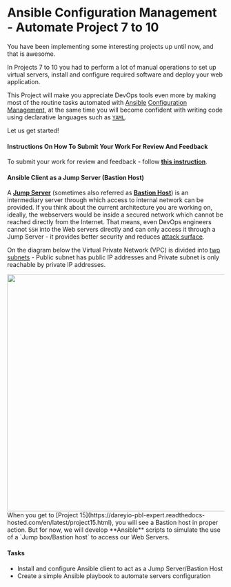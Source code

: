 # Ansible Configuration Management - Automate Project 7 to 10 

You have been implementing some interesting projects up until now, and that is awesome.

In Projects 7 to 10 you had to perform a lot of manual operations to set up virtual servers, install and configure required software and deploy your web application.

This Project will make you appreciate DevOps tools even more by making most of the routine tasks automated with [Ansible](https://en.wikipedia.org/wiki/Ansible_(software)) [Configuration Management](https://www.redhat.com/en/topics/automation/what-is-configuration-management#:~:text=Configuration%20management%20is%20a%20process,in%20a%20desired%2C%20consistent%20state.&text=Managing%20IT%20system%20configurations%20involves,building%20and%20maintaining%20those%20systems.), at the same time you will become confident with writing code using declarative languages such as [`YAML`](https://en.wikipedia.org/wiki/YAML).

Let us get started!

#### Instructions On How To Submit Your Work For Review And Feedback

To submit your work for review and feedback - follow [**this instruction**](https://starter-pbl.darey.io/en/latest/submission.html).

#### Ansible Client as a Jump Server (Bastion Host)

A [**Jump Server**](https://en.wikipedia.org/wiki/Jump_server) (sometimes also referred as [**Bastion Host**](https://en.wikipedia.org/wiki/Bastion_host)) is an intermediary server through which access to internal network can be provided. If you think about the current architecture you are working on, ideally, the webservers would be inside a secured network which cannot be reached directly from the Internet. That means, even DevOps engineers cannot `SSH` into the Web servers directly and can only access it through a Jump Server - it provides better security and reduces [attack surface](https://en.wikipedia.org/wiki/Attack_surface).

On the diagram below the Virtual Private Network (VPC) is divided into [two subnets](https://docs.aws.amazon.com/vpc/latest/userguide/VPC_Subnets.html) - Public subnet has public IP addresses and Private subnet is only reachable by private IP addresses.

<img src="https://dareyio-nonprod-pbl-projects.s3.eu-west-2.amazonaws.com/project11/bastion.png" width="936px" height="550px">
When you get to [Project 15](https://dareyio-pbl-expert.readthedocs-hosted.com/en/latest/project15.html), you will see a Bastion host in proper action. But for now, we will develop **Ansible** scripts to simulate the use of a `Jump box/Bastion host` to access our Web Servers.

#### Tasks

- Install and configure Ansible client to act as a Jump Server/Bastion Host
- Create a simple Ansible playbook to automate servers configuration





